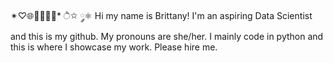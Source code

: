 ✴♡🌐👩🏻‍💻👾* ੈ✩ ༘⚛
Hi my name is Brittany!
I'm an aspiring Data Scientist and this is my github. 
My pronouns are she/her. 
I mainly code in python and this is where I showcase my work.
Please hire me. 
